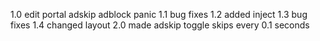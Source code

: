 1.0
edit portal adskip adblock panic
1.1 
bug fixes 
1.2
added inject
1.3 
bug fixes
1.4 
changed layout
2.0
made adskip toggle 
skips every 0.1 seconds
